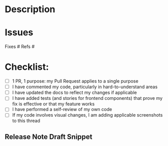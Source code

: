 # Description

<!--
Please include a summary of the change and which issue is fixed -include its number-. It's important that PRs connect to an existing issue, and we'll review this PR in part based on the content of that issue. Please also include relevant motivation and context.
-->

# Issues

<!-- This PR should fix or reference at least one existing issue ID. Add or delete as appropriate. -->

Fixes #
Refs #

# Checklist:

- [ ] 1 PR, 1 purpose: my Pull Request applies to a single purpose
- [ ] I have commented my code, particularly in hard-to-understand areas
- [ ] I have updated the docs to reflect my changes if applicable
- [ ] I have added tests (and stories for frontend components) that prove my fix is effective or that my feature works
- [ ] I have performed a self-review of my own code
- [ ] If my code involves visual changes, I am adding applicable screenshots to this thread

<!--
PS: [Read how to write the perfect pull request](https://blog.github.com/2015-01-21-how-to-write-the-perfect-pull-request/)
-->

## Release Note Draft Snippet

<!--

If relevant, please write a summary of your change that will be suitable for inclusion in the Release Notes for the next Unlock release.

-->

